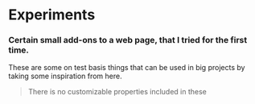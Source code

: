 # Experiments

### Certain small add-ons to a web page, that I tried for the first time.

These are some on test basis things that can be used in big projects by taking some inspiration from here.

> There is no customizable properties included in these
